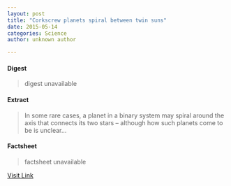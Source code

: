 ```yaml
---
layout: post
title: "Corkscrew planets spiral between twin suns"
date: 2015-05-14
categories: Science
author: unknown author

---
```



#### Digest
>digest unavailable

#### Extract
>In some rare cases, a planet in a binary system may spiral around the axis that connects its two stars – although how such planets come to be is unclear...

#### Factsheet
>factsheet unavailable

[Visit Link](http://feeds.newscientist.com/c/749/f/10896/s/4648bffa/sc/23/l/0L0Snewscientist0N0Carticle0Cmg22630A2150B40A0A0Ecorkscrew0Eplanets0Espiral0Ebetween0Etwin0Esuns0Bhtml0Dcmpid0FRSS0QNSNS0Q20A120EGLOBAL0Qmagcontents/story01.htm)


